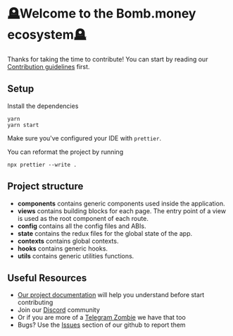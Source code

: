 # 🪦Welcome to the Bomb.money ecosystem🪦

Thanks for taking the time to contribute!
You can start by reading our [Contribution guidelines](CONTRIBUTING.md) first.

## Setup

Install the dependencies

```shell
yarn
yarn start
```

Make sure you've configured your IDE with `prettier`.

You can reformat the project by running

```shell
npx prettier --write .
```

## Project structure

- **components** contains generic components used inside the application.
- **views** contains building blocks for each page. The entry point of a view is used as the root component of each route.
- **config** contains all the config files and ABIs.
- **state** contains the redux files for the global state of the app.
- **contexts** contains global contexts.
- **hooks** contains generic hooks.
- **utils** contains generic utilities functions.

## Useful Resources

- [Our project documentation](https://docs.bomb.money/) will help you understand before start contributing
- Join our [Discord](https://discord.bomb.money) community
- Or if you are more of a [Telegram Zombie](https://t.me/bombmoneybsc) we have that too
- Bugs? Use the [Issues](https://github.com/bombmoney/bomb-frontend/issues) section of our github to report them